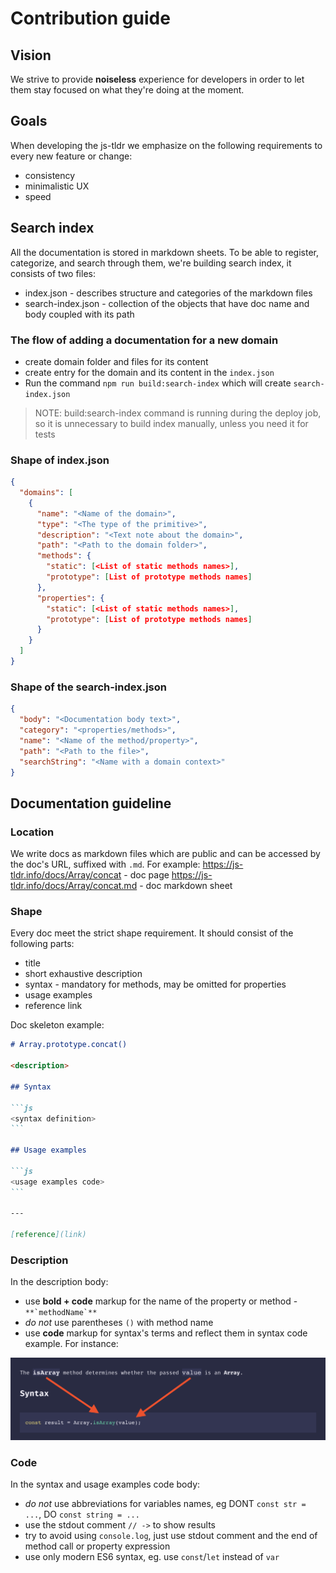 # Contribution guide

## Vision

We strive to provide **noiseless** experience for developers in order to let them stay focused on what they're doing at the moment.

## Goals

When developing the js-tldr we emphasize on the following requirements to every new feature or change:

- consistency
- minimalistic UX
- speed

## Search index

All the documentation is stored in markdown sheets. To be able to register, categorize, and search through them, we're building search index, it consists of two files:

- index.json - describes structure and categories of the markdown files
- search-index.json - collection of the objects that have doc name and body coupled with its path

### The flow of adding a documentation for a new domain

- create domain folder and files for its content
- create entry for the domain and its content in the `index.json`
- Run the command `npm run build:search-index` which will create `search-index.json`

> NOTE: build:search-index command is running during the deploy job, so it is unnecessary to build index manually, unless you need it for tests

### Shape of index.json

```json
{
  "domains": [
    {
      "name": "<Name of the domain>",
      "type": "<The type of the primitive>",
      "description": "<Text note about the domain>",
      "path": "<Path to the domain folder>",
      "methods": {
        "static": [<List of static methods names>],
        "prototype": [List of prototype methods names]
      },
      "properties": {
        "static": [<List of static methods names>],
        "prototype": [List of prototype methods names]
      }
    }
  ]
}
```

### Shape of the search-index.json

```json
{
  "body": "<Documentation body text>",
  "category": "<properties/methods>",
  "name": "<Name of the method/property>",
  "path": "<Path to the file>",
  "searchString": "<Name with a domain context>"
}
```

## Documentation guideline

### Location

We write docs as markdown files which are public and can be accessed by the doc's URL, suffixed with `.md`.
For example:
https://js-tldr.info/docs/Array/concat - doc page
https://js-tldr.info/docs/Array/concat.md - doc markdown sheet

### Shape

Every doc meet the strict shape requirement. It should consist of the following parts:

- title
- short exhaustive description
- syntax - mandatory for methods, may be omitted for properties
- usage examples
- reference link

Doc skeleton example:

````md
# Array.prototype.concat()

<description>

## Syntax

```js
<syntax definition>
```

## Usage examples

```js
<usage examples code>
```

---

[reference](link)
````

### Description

In the description body:

- use **bold + code** markup for the name of the property or method - `` **`methodName`** ``
- _do not_ use parentheses `()` with method name
- use **code** markup for syntax's terms and reflect them in syntax code example. For instance:

![description example](description_example.png)

### Code

In the syntax and usage examples code body:

- _do not_ use abbreviations for variables names, eg DONT `const str = ...`, DO `const string = ...`
- use the stdout comment `// ->` to show results
- try to avoid using `console.log`, just use stdout comment and the end of method call or property expression
- use only modern ES6 syntax, eg. use `const`/`let` instead of `var`
